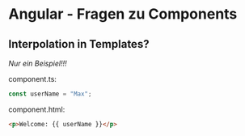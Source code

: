 # Angular - Fragen zu Components

## Interpolation in Templates?

_Nur ein Beispiel!!!_

component.ts:

```typescript
const userName = "Max";
```

component.html:

```html
<p>Welcome: {{ userName }}</p>
```
